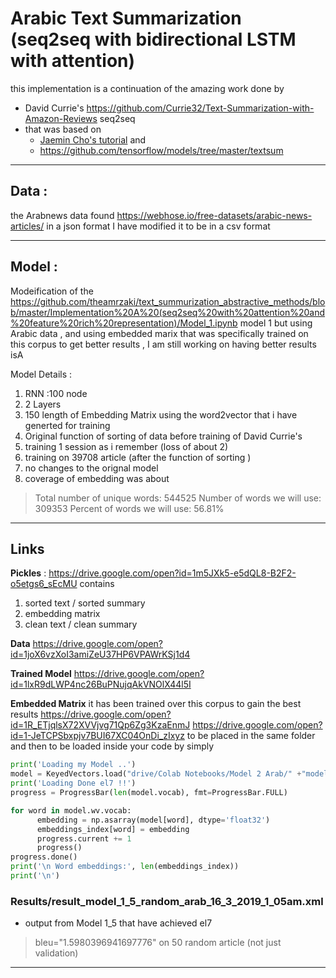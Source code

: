 # Arabic Text Summarization (seq2seq with bidirectional LSTM with attention)

this implementation is a continuation of the amazing work done by
- David Currie's https://github.com/Currie32/Text-Summarization-with-Amazon-Reviews seq2seq
- that was based on 
   - [Jaemin Cho's tutorial](https://github.com/j-min/tf_tutorial_plus/tree/master/RNN_seq2seq/contrib_seq2seq) 
    and 
   - https://github.com/tensorflow/models/tree/master/textsum

-------------------------------------------------


## Data :
the Arabnews data found https://webhose.io/free-datasets/arabic-news-articles/ in a json format
I have modified it to be in a csv format 

-------------------------------------------------


## Model :
Modeification of the https://github.com/theamrzaki/text_summurization_abstractive_methods/blob/master/Implementation%20A%20(seq2seq%20with%20attention%20and%20feature%20rich%20representation)/Model_1.ipynb
model 1 
but using Arabic data , and using embedded marix that was specifically trained on this corpus to get better results , I am still working on having better results isA 

Model Details :

1.   RNN :100 node
2.   2 Layers
3.  150 length of Embedding Matrix using the word2vector that i have generted for training
4.   Original function of sorting of data before training of David Currie's
5.   training 1 session as i remember (loss of about 2)
6.   training on 39708 article (after the function of sorting )
7.   no changes to the orignal model
8.  coverage of embedding was about 

> Total number of unique words: 544525
> Number of words we will use: 309353
> Percent of words we will use: 56.81%

-------------------------------------------------

## Links
**Pickles** :
https://drive.google.com/open?id=1m5JXk5-e5dQL8-B2F2-o5etgs6_sEcMU
contains
1. sorted text / sorted summary
2. embedding matrix
3. clean text / clean summary

**Data**
https://drive.google.com/open?id=1joX6vzXoI3amiZeU37HP6VPAWrKSj1d4

**Trained Model**
https://drive.google.com/open?id=1lxR9dLWP4nc26BuPNujqAkVNOlX44l5I

**Embedded Matrix**
it has been trained over this corpus to gain the best results
https://drive.google.com/open?id=1R_ETjqlsX72XVVjvg71Qp6Zg3KzaEnmJ
https://drive.google.com/open?id=1-JeTCPSbxpjv7BUI67XC04OnDi_zIxyz
to be placed in the same folder and then to be loaded inside your code by simply 
```python
print('Loading my Model ..')
model = KeyedVectors.load("drive/Colab Notebooks/Model 2 Arab/" +"model_arabic_vec.model", mmap='r')
print('Loading Done el7 !!')
progress = ProgressBar(len(model.vocab), fmt=ProgressBar.FULL)

for word in model.wv.vocab:
      embedding = np.asarray(model[word], dtype='float32')
      embeddings_index[word] = embedding
      progress.current += 1
      progress()
progress.done()
print('\n Word embeddings:', len(embeddings_index))
print('\n') 
```

### Results/result_model_1_5_random_arab_16_3_2019_1_05am.xml
- output from Model 1_5 that have achieved el7 

> bleu="1.5980396941697776"   on 50 random article (not just validation)






-------------------------------------------------

